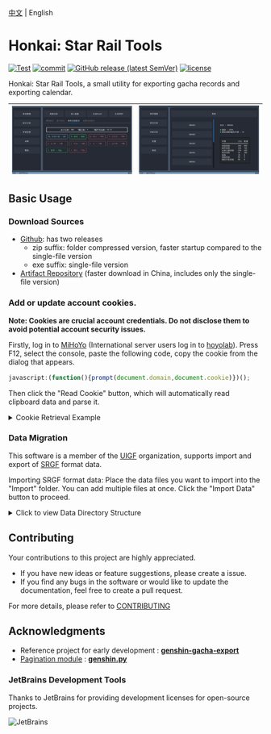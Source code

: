 [中文][zh_cn] | English

# Honkai: Star Rail Tools

[![Test](https://github.com/cntvc/star-rail-tools/actions/workflows/test.yml/badge.svg)](https://github.com/cntvc/star-rail-tools/actions/workflows/test.yml)
[![commit](https://img.shields.io/github/last-commit/cntvc/star-rail-tools)](https://github.com/cntvc/star-rail-tools/commits/main)
[![GitHub release (latest SemVer)](https://img.shields.io/github/v/release/cntvc/star-rail-tools)][latest_release]
[![license](https://img.shields.io/github/license/cntvc/star-rail-tools)](https://github.com/cntvc/star-rail-tools/blob/main/LICENSE)


Honkai: Star Rail Tools, a small utility for exporting gacha records and exporting calendar.


![cover](image/star_rail_tools_cover.png) | ![cover_month_info](image/month.png)
|:------------: | :-------------|


## Basic Usage

### Download Sources

- [Github][latest_release]: has two releases
  - zip suffix: folder compressed version, faster startup compared to the single-file version
  - exe suffix: single-file version
- [Artifact Repository][coding_latest] (faster download in China, includes only the single-file version)

### Add or update account cookies.

  **Note: Cookies are crucial account credentials. Do not disclose them to avoid potential account security issues.**

  Firstly, log in to [MiHoYo](https://user.mihoyo.com/) (International server users log in to [hoyolab](https://www.hoyolab.com/)). Press F12, select the console, paste the following code, copy the cookie from the dialog that appears.

  ```javascript
  javascript:(function(){prompt(document.domain,document.cookie)})();
  ```

  Then click the "Read Cookie" button, which will automatically read clipboard data and parse it.

  <details>
    <summary>Cookie Retrieval Example</summary>
  <p>

  <p>
    <img src="../docs/image/web_cookie.png" alt="web cookie" height = 80% width = 80% align="middle">
  </p>

  </p>
  </details>

### Data Migration
This software is a member of the [UIGF](https://uigf.org) organization, supports import and export of [SRGF](https://uigf.org/en/standards/SRGF.html) format data.

Importing SRGF format data:
Place the data files you want to import into the "Import" folder. You can add multiple files at once. Click the "Import Data" button to proceed.

<details>
  <summary>Click to view Data Directory Structure</summary>
  <p>

```cmd
  StarRailTools_1.0.0.exe # Main program file
  StarRailTools # Software data directory
  ├── 101793414 # Exported data for account 101793414
  │   ├── GachaLog_101793414.xlsx
  │   └── GachaLog_SRGF_101793414.json
  ├── AppData # Software runtime data
  │   ├── config
  │   │   └── settings.json
  │   ├── data
  │   │   └── star_rail.db
  │   ├── log
  │   │   └── log_2023_08.log
  │   └── temp
  │       └── GachaAnalyze_101793414.json
  └── Import # Directory for loding import data
```

 </p>
</details>


## Contributing
Your contributions to this project are highly appreciated.

- If you have new ideas or feature suggestions, please create a issue.
- If you find any bugs in the software or would like to update the documentation, feel free to create a pull request.

For more details, please refer to [CONTRIBUTING](../.github/CONTRIBUTING.md)


## Acknowledgments

- Reference project for early development : [**genshin-gacha-export**](https://github.com/sunfkny/genshin-gacha-export)
- [Pagination module](../star_rail/core/paginator/) : [**genshin.py**](https://github.com/thesadru/genshin.py)

### JetBrains Development Tools
Thanks to JetBrains for providing development licenses for open-source projects.

![JetBrains](https://resources.jetbrains.com/storage/products/company/brand/logos/jb_beam.svg)

[latest_release]: https://github.com/cntvc/star-rail-tools/releases/latest
[coding_latest]: https://cntvc.coding.net/public-artifacts/star-rail-tools/releases/packages
[zh_cn]: ../README.md
